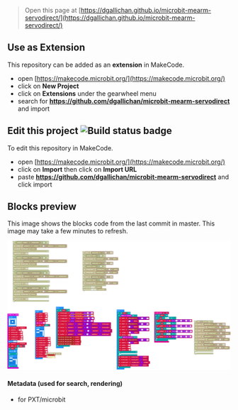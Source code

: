 
> Open this page at [https://dgallichan.github.io/microbit-mearm-servodirect/](https://dgallichan.github.io/microbit-mearm-servodirect/)

## Use as Extension

This repository can be added as an **extension** in MakeCode.

* open [https://makecode.microbit.org/](https://makecode.microbit.org/)
* click on **New Project**
* click on **Extensions** under the gearwheel menu
* search for **https://github.com/dgallichan/microbit-mearm-servodirect** and import

## Edit this project ![Build status badge](https://github.com/dgallichan/microbit-mearm-servodirect/workflows/MakeCode/badge.svg)

To edit this repository in MakeCode.

* open [https://makecode.microbit.org/](https://makecode.microbit.org/)
* click on **Import** then click on **Import URL**
* paste **https://github.com/dgallichan/microbit-mearm-servodirect** and click import

## Blocks preview

This image shows the blocks code from the last commit in master.
This image may take a few minutes to refresh.

![A rendered view of the blocks](https://github.com/dgallichan/microbit-mearm-servodirect/raw/master/.github/makecode/blocks.png)

#### Metadata (used for search, rendering)

* for PXT/microbit
<script src="https://makecode.com/gh-pages-embed.js"></script><script>makeCodeRender("{{ site.makecode.home_url }}", "{{ site.github.owner_name }}/{{ site.github.repository_name }}");</script>
